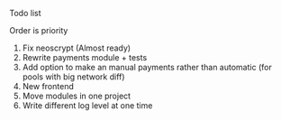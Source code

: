 Todo list

Order is priority
1) Fix neoscrypt (Almost ready)  
3) Rewrite payments module + tests
4) Add option to make an manual payments rather than automatic (for pools with big network diff)
5) New frontend
6) Move modules in one project
7) Write different log level at one time